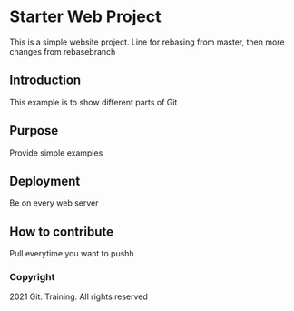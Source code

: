 # Starter Web Project

This is a simple website project.
Line for rebasing from master, then more changes from rebasebranch

## Introduction

This example is to show different parts of Git

## Purpose

Provide simple examples

## Deployment

Be on every web server

## How to contribute

Pull everytime you want to pushh

### Copyright

2021 Git. Training. All rights reserved